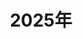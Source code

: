 ---
title: 2025年
index: false
feed: false
sitemap: false
timeline: false
article: false
dir:
  order: -2025
---
